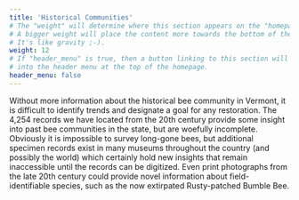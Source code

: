 ```yaml
---
title: 'Historical Communities'
# The "weight" will determine where this section appears on the "homepage".
# A bigger weight will place the content more towards the bottom of the page.
# It's like gravity ;-).
weight: 12
# If "header_menu" is true, then a button linking to this section will be placed
# into the header menu at the top of the homepage.
header_menu: false
---
```


Without more information about the historical bee community in Vermont, it is difficult to identify trends and designate a goal for any restoration.  The 4,254 records we have located from the 20th century provide some insight into past bee communities in the state, but are woefully incomplete. Obviously it is impossible to survey long-gone bees, but additional specimen records exist in many museums throughout the country (and possibly the world) which certainly hold new insights that remain inaccessible until the records can be digitized. Even print photographs from the late 20th century could provide novel information about field-identifiable species, such as the now extirpated Rusty-patched Bumble Bee.
